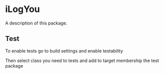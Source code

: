 # iLogYou

A description of this package.


## Test

To enable tests go to build settings and enable testability

Then select class you need to tests and add to target membership the test package